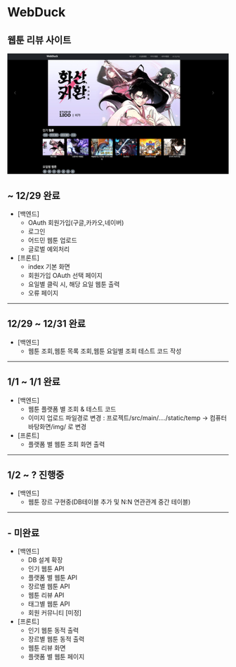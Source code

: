 # WebDuck
웹툰 리뷰 사이트 
---

![img_2.png](img/img_2.png)

##  ~ 12/29 완료 
  - [백엔드]
    - OAuth 회원가입(구글,카카오,네이버)
    - 로그인
    - 어드민 웹툰 업로드
    - 글로벌 예외처리 
  - [프론트]
    - index 기본 화면
    - 회원가입 OAuth 선택 페이지
    - 요일별 클릭 시, 해당 요일 웹툰 출력
    - 오류 페이지 
   

---

## 12/29 ~ 12/31 완료
- [백엔드]
    - 웹툰 조회,웹툰 목록 조회,웹툰 요일별 조회 테스트 코드 작성
---

## 1/1 ~ 1/1 완료
- [백엔드]
    - 웹툰 플랫폼 별 조회 & 테스트 코드
    - 이미지 업로드 파일경로 변경 :  프로젝트/src/main/..../static/temp -> 컴퓨터 바탕화면/img/ 로 변경
- [프론트]
    - 플랫폼 별 웹툰 조회 화면 출력

---
## 1/2 ~ ? 진행중
- [백엔드]
    - 웹툰 장르 구현중(DB테이블 추가 및 N:N 연관관계 중간 테이블)
---

## - 미완료
  - [백엔드]
    - DB 설계 확장
    - 인기 웹툰 API
    - 플랫폼 별 웹툰 API
    - 장르별 웹툰 API
    - 웹툰 리뷰 API
    - 태그별 웹툰 API
    - 회원 커뮤니티 [미정]
  - [프론트]
    - 인기 웹툰 동적 출력
    - 장르별 웹툰 동적 출력
    - 웹툰 리뷰 화면
    - 플랫폼 별 웹툰 페이지

